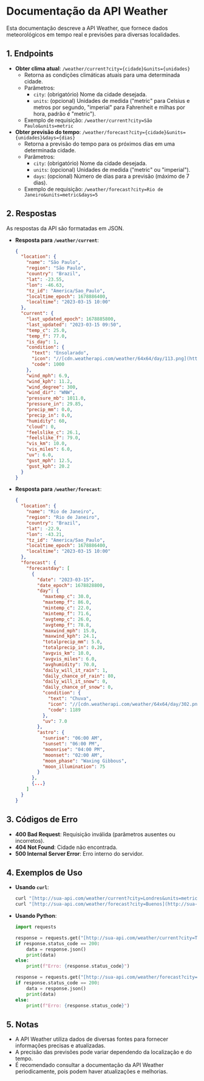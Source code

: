 # Documentação da API Weather

Esta documentação descreve a API Weather, que fornece dados meteorológicos em tempo real e previsões para diversas localidades.

## 1. Endpoints

* **Obter clima atual**: `/weather/current?city={cidade}&units={unidades}`
    * Retorna as condições climáticas atuais para uma determinada cidade.
    * Parâmetros:
        * `city`: (obrigatório) Nome da cidade desejada.
        * `units`: (opcional) Unidades de medida ("metric" para Celsius e metros por segundo, "imperial" para Fahrenheit e milhas por hora, padrão é "metric").
    * Exemplo de requisição: `/weather/current?city=São Paulo&units=metric`
* **Obter previsão do tempo**: `/weather/forecast?city={cidade}&units={unidades}&days={dias}`
    * Retorna a previsão do tempo para os próximos dias em uma determinada cidade.
    * Parâmetros:
        * `city`: (obrigatório) Nome da cidade desejada.
        * `units`: (opcional) Unidades de medida ("metric" ou "imperial").
        * `days`: (opcional) Número de dias para a previsão (máximo de 7 dias).
    * Exemplo de requisição: `/weather/forecast?city=Rio de Janeiro&units=metric&days=5`

## 2. Respostas

As respostas da API são formatadas em JSON.

* **Resposta para `/weather/current`**:

    ```json
    {
      "location": {
        "name": "São Paulo",
        "region": "São Paulo",
        "country": "Brazil",
        "lat": -23.55,
        "lon": -46.63,
        "tz_id": "America/Sao_Paulo",
        "localtime_epoch": 1678886400,
        "localtime": "2023-03-15 10:00"
      },
      "current": {
        "last_updated_epoch": 1678885800,
        "last_updated": "2023-03-15 09:50",
        "temp_c": 25.0,
        "temp_f": 77.0,
        "is_day": 1,
        "condition": {
          "text": "Ensolarado",
          "icon": "//[cdn.weatherapi.com/weather/64x64/day/113.png](https://www.google.com/search?q=https://cdn.weatherapi.com/weather/64x64/day/113.png)",
          "code": 1000
        },
        "wind_mph": 6.9,
        "wind_kph": 11.2,
        "wind_degree": 300,
        "wind_dir": "WNW",
        "pressure_mb": 1011.0,
        "pressure_in": 29.85,
        "precip_mm": 0.0,
        "precip_in": 0.0,
        "humidity": 60,
        "cloud": 0,
        "feelslike_c": 26.1,
        "feelslike_f": 79.0,
        "vis_km": 10.0,
        "vis_miles": 6.0,
        "uv": 6.0,
        "gust_mph": 12.5,
        "gust_kph": 20.2
      }
    }
    ```

* **Resposta para `/weather/forecast`**:

    ```json
    {
      "location": {
        "name": "Rio de Janeiro",
        "region": "Rio de Janeiro",
        "country": "Brazil",
        "lat": -22.9,
        "lon": -43.21,
        "tz_id": "America/Sao_Paulo",
        "localtime_epoch": 1678886400,
        "localtime": "2023-03-15 10:00"
      },
      "forecast": {
        "forecastday": [
          {
            "date": "2023-03-15",
            "date_epoch": 1678828800,
            "day": {
              "maxtemp_c": 30.0,
              "maxtemp_f": 86.0,
              "mintemp_c": 22.0,
              "mintemp_f": 71.6,
              "avgtemp_c": 26.0,
              "avgtemp_f": 78.8,
              "maxwind_mph": 15.0,
              "maxwind_kph": 24.1,
              "totalprecip_mm": 5.0,
              "totalprecip_in": 0.20,
              "avgvis_km": 10.0,
              "avgvis_miles": 6.0,
              "avghumidity": 70.0,
              "daily_will_it_rain": 1,
              "daily_chance_of_rain": 80,
              "daily_will_it_snow": 0,
              "daily_chance_of_snow": 0,
              "condition": {
                "text": "Chuva",
                "icon": "//[cdn.weatherapi.com/weather/64x64/day/302.png](https://www.google.com/search?q=https://cdn.weatherapi.com/weather/64x64/day/302.png)",
                "code": 1189
              },
              "uv": 7.0
            },
            "astro": {
              "sunrise": "06:00 AM",
              "sunset": "06:00 PM",
              "moonrise": "04:00 PM",
              "moonset": "02:00 AM",
              "moon_phase": "Waxing Gibbous",
              "moon_illumination": 75
            }
          },
          {...}
        ]
      }
    }
    ```

## 3. Códigos de Erro

* **400 Bad Request**: Requisição inválida (parâmetros ausentes ou incorretos).
* **404 Not Found**: Cidade não encontrada.
* **500 Internal Server Error**: Erro interno do servidor.

## 4. Exemplos de Uso

* **Usando `curl`**:

    ```bash
    curl "[http://sua-api.com/weather/current?city=Londres&units=metric](http://sua-api.com/weather/current?city=Londres&units=metric)"
    curl "[http://sua-api.com/weather/forecast?city=Buenos](http://sua-api.com/weather/forecast?city=Buenos) Aires&units=imperial&days=3"
    ```

* **Usando Python**:

    ```python
    import requests

    response = requests.get("[http://sua-api.com/weather/current?city=Tokyo](http://sua-api.com/weather/current?city=Tokyo)")
    if response.status_code == 200:
        data = response.json()
        print(data)
    else:
        print(f"Erro: {response.status_code}")

    response = requests.get("[http://sua-api.com/weather/forecast?city=Paris&days=2](http://sua-api.com/weather/forecast?city=Paris&days=2)")
    if response.status_code == 200:
        data = response.json()
        print(data)
    else:
        print(f"Erro: {response.status_code}")
    ```

## 5. Notas

* A API Weather utiliza dados de diversas fontes para fornecer informações precisas e atualizadas.
* A precisão das previsões pode variar dependendo da localização e do tempo.
* É recomendado consultar a documentação da API Weather periodicamente, pois podem haver atualizações e melhorias.